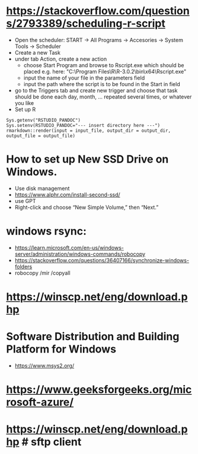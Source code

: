 # https://stackoverflow.com/questions/2793389/scheduling-r-script  
- Open the scheduler: START -> All Programs -> Accesories -> System Tools -> Scheduler  
- Create a new Task  
- under tab Action, create a new action    
  - choose Start Program  and browse to Rscript.exe which should be placed e.g. here:  "C:\Program Files\R\R-3.0.2\bin\x64\Rscript.exe"  
  - input the name of your file in the parameters field  
  - input the path where the script is to be found in the Start in field  
- go to the Triggers tab  and create new trigger  and choose that task should be done each day, month, ... repeated several times, or whatever you like 
- Set up R

```
Sys.getenv("RSTUDIO_PANDOC")
Sys.setenv(RSTUDIO_PANDOC="--- insert directory here ---")
rmarkdown::render(input = input_file, output_dir = output_dir, output_file = output_file)
```

# How to set up New SSD Drive on Windows. 
- Use disk management
-  https://www.alphr.com/install-second-ssd/
  -  use GPT
  -  Right-click and choose “New Simple Volume,” then “Next.”
# windows rsync: 
- https://learn.microsoft.com/en-us/windows-server/administration/windows-commands/robocopy  
- https://stackoverflow.com/questions/36407166/synchronize-windows-folders  
- robocopy <source> <destination> /mir /copyall  

# https://winscp.net/eng/download.php 

# Software Distribution and Building Platform for Windows
- https://www.msys2.org/

# https://www.geeksforgeeks.org/microsoft-azure/  

# https://winscp.net/eng/download.php # sftp client  
